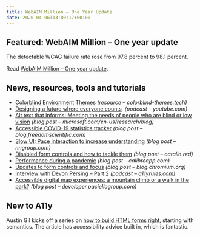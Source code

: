 ```yaml
---
title: WebAIM Million – One Year Update
date: 2020-04-06T13:00:17+00:00
---
```


## Featured: WebAIM Million – One year update

The detectable WCAG failure rate rose from 97.8 percent to 98.1 percent.

Read [WebAIM Million – One year update](https://webaim.org/blog/webaim-million-one-year-update/).

## News, resources, tools and tutorials

- [Colorblind Environment Themes](https://colorblind-themes.tech/) *(resource – colorblind-themes.tech)*
- [Designing a future where everyone counts](https://www.youtube.com/watch?v=RMm7ZC-DsuI)  *(podcast – youtube.com)*
- [Alt text that informs: Meeting the needs of people who are blind or low vision](https://www.microsoft.com/en-us/research/blog/alt-text-that-informs-meeting-the-needs-of-people-who-are-blind-or-low-vision/) *(blog post – microsoft.com/en-us/research/blog)*
- [Accessible COVID-19 statistics tracker](https://blog.freedomscientific.com/accessible-covid-19-statistics-tracker/) *(blog post – blog.freedomscientific.com)*
- [Slow UI: Pace interaction to increase understanding](https://www.nngroup.com/articles/slow-ui/) *(blog post – nngroup.com)*
- [Disabled form controls and how to tackle them](https://catalin.red/disabled-form-controls/) *(blog post – catalin.red)*
- [Performance during a pandemic](https://calibreapp.com/blog/performance-during-pandemic) *(blog post – calibreapp.com)*
- [Updates to form controls and focus](https://blog.chromium.org/2020/03/updates-to-form-controls-and-focus.html) *(blog post – blog.chromium.org)*
- [Interview with Devon Persing – Part 2](https://a11yrules.com/podcast/e095-interview-with-devon-persing-part-2/) *(podcast – a11yrules.com)*
- [Accessible digital map experiences: a mountain climb or a walk in the park?](https://developer.paciellogroup.com/blog/2020/04/accessible-digital-map-experiences/) *(blog post – developer.paciellogroup.com)*

## New to A11y

Austin Gil kicks off a series on [how to build HTML forms right](https://stegosource.com/how-to-build-html-forms-right-semantics/), starting with semantics. The article has accessibility advice built in, which is fantastic.
